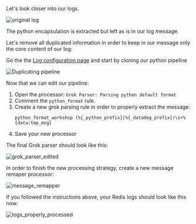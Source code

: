 Let's look closer into our logs.

![original log](https://raw.githubusercontent.com/l0k0ms/workshops/master/log-workshop/images/original_log.png)

The python encapsulation is extracted but left as is in our log message.

Let's remove all duplicated information in order to keep in our message only the core content of our log:

Go the the [Log configuration page](https://app.datadoghq.com/logs/pipelines) and start by cloning our python pipeline

![Duplicating pipeline](https://raw.githubusercontent.com/l0k0ms/workshops/master/log-workshop/images/duplicating_pipeline.png)

Now that we can edit our pipeline:

1. Open the processor: `Grok Parser: Parsing python default format`
2. Comment the `python_format` rule.
3. Create a new grok parsing rule in order to properly extract the message:
    ```
    python_format_workshop (%{_python_prefix}|%{_datadog_prefix})\s+%{data:tmp_msg}
    ```
4. Save your new processor

The final Grok parser should look like this:

![grok_parser_edited](https://raw.githubusercontent.com/l0k0ms/workshops/master/log-workshop/images/grok_parser_edited.png)

In order to finish the new processing strategy, create a new message remaper processor:

![message_remapper](https://raw.githubusercontent.com/l0k0ms/workshops/master/log-workshop/images/message_remapper.png)

If you followed the instructions above, your Redis logs should look like this now:

![logs_properly_processed](https://raw.githubusercontent.com/l0k0ms/workshops/master/log-workshop/images/logs_properly_processed.png)
